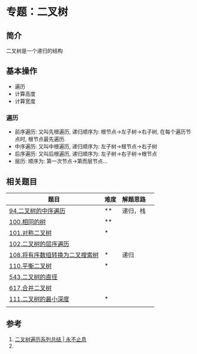# 专题：二叉树

## 简介

二叉树是一个递归的结构

## 基本操作

- 遍历
- 计算高度
- 计算宽度

### 遍历

- 前序遍历: 又叫先根遍历, 递归顺序为: 根节点->左子树->右子树, 在每个遍历节点时, 根节点最先遍历.
- 中序遍历: 又叫中根遍历, 递归顺序为: 左子树->根节点->右子树
- 后序遍历: 又叫后根遍历, 递归顺序为: 左子树->右子树->根节点
- 层历: 顺序为: 第一次节点->第而层节点...

## 相关题目

| 题目                                           | 难度   | 解题思路 |     |
| -------------------------------------------- | ---- | ---- | --- |
| [94.二叉树的中序遍历](../94.二叉树的中序遍历.md)             | \*\* | 递归，栈 |     |
| [100.相同的树](../100.相同的树.md)                   | \*\* |      |     |
| [101.对称二叉树](../101.对称二叉树.md)                 | \*   |      |     |
| [102.二叉树的层序遍历](../102.二叉树的层序遍历.md)           |      |      |     |
| [108.将有序数组转换为二叉搜索树](../108.将有序数组转换为二叉搜索树.md) | \*   | 递归   |     |
| [110.平衡二叉树](../110.平衡二叉树.md)                 | \*   |      |     |
| [543.二叉树的直径](../543.二叉树的直径.md)               |      |      |     |
| [617.合并二叉树](../617.合并二叉树.md)                 |      |      |     |
| [111.二叉树的最小深度](../111.二叉树的最小深度.md)           | \*   |      |     |
|                                              |      |      |     |

## 参考

1. [二叉树遍历系列总结 | 永不止息](https://www.onandon.top/post/er-cha-shu-bian-li-xi-lie-zong-jie/)
2. 
